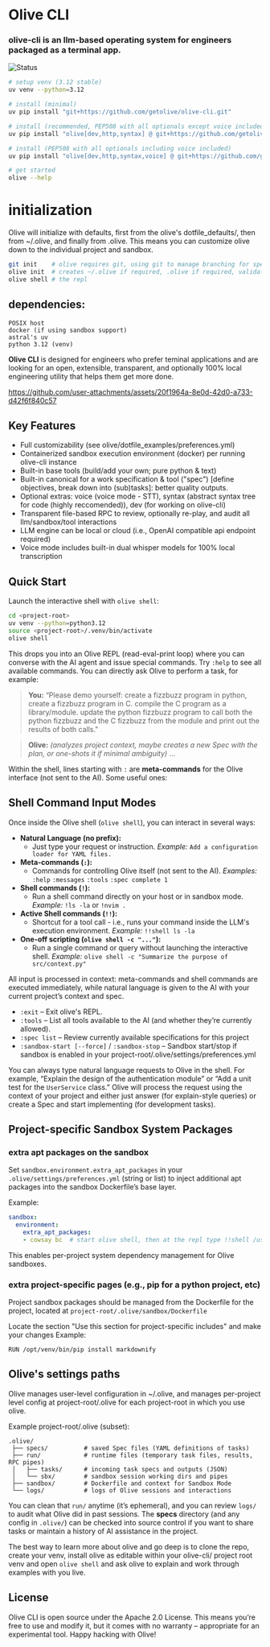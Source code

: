 # Olive CLI
### olive-cli is an llm-based operating system for engineers packaged as a terminal app.

![Status](https://img.shields.io/badge/status-pre--v1,_experimental-orange)

```bash
# setup venv (3.12 stable)
uv venv --python=3.12

# install (minimal)
uv pip install "git+https://github.com/getolive/olive-cli.git"

# install (recommended, PEP508 with all optionals except voice included)
uv pip install "olive[dev,http,syntax] @ git+https://github.com/getolive/olive-cli.git"

# install (PEP508 with all optionals including voice included)
uv pip install "olive[dev,http,syntax,voice] @ git+https://github.com/getolive/olive-cli.git"

# get started
olive --help
```

# initialization

Olive will initialize with defaults, first from the olive's dotfile_defaults/, then from ~/.olive, and finally from .olive. This means you can customize olive down to the individual project and sandbox.


```bash
git init    # olive requires git, using git to manage branching for specs and other things.
olive init  # creates ~/.olive if required, .olive if required, validates install is healthy.
olive shell # the repl
```

## dependencies:
```
POSIX host
docker (if using sandbox support)
astral's uv
python 3.12 (venv)
```

**Olive CLI** is designed for engineers who prefer teminal applications and are looking for an open, extensible, transparent, and optionally 100% local engineering utility that helps them get more done.

https://github.com/user-attachments/assets/20f1964a-8e0d-42d0-a733-d42f6f840c57

## Key Features

- Full customizability (see olive/dotfile_examples/preferences.yml)
- Containerized sandbox execution environment (docker) per running olive-cli instance
- Built-in base tools (build/add your own; pure python & text)
- Built-in canonical for a work specification & tool ("spec") [define objectives, break down into (sub)tasks]: better quality outputs.
- Optional extras: voice (voice mode - STT), syntax (abstract syntax tree for code (highly reccomended)), dev (for working on olive-cli)
- Transparent file-based RPC to review, optionally re-play, and audit all llm/sandbox/tool interactions
- LLM engine can be local or cloud (i.e., OpenAI compatible api endpoint required)
- Voice mode includes built-in dual whisper models for 100% local transcription

## Quick Start

Launch the interactive shell with ```olive shell```:

```bash
cd <project-root>
uv venv --python=python3.12
source <project-root>/.venv/bin/activate
olive shell
```

This drops you into an Olive REPL (read-eval-print loop) where you can converse with the AI agent and issue special commands. Try `:help` to see all available commands. You can directly ask Olive to perform a task, for example:

> **You:** “Please demo yourself: create a fizzbuzz program in python, create a fizzbuzz program in C. compile the C program as a library/module. update the python fizzbuzz program to call both the python fizzbuzz and the C fizzbuzz from the module and print out the results of both calls."

> **Olive:** *(analyzes project context, maybe creates a new Spec with the plan, or one-shots it if minimal ambiguity)* …

Within the shell, lines starting with `:` are **meta-commands** for the Olive interface (not sent to the AI). Some useful ones:

## Shell Command Input Modes

Once inside the Olive shell (`olive shell`), you can interact in several ways:

- **Natural Language (no prefix):**
  - Just type your request or instruction.
    _Example:_
    `Add a configuration loader for YAML files.`
- **Meta-commands (`:`):**
  - Commands for controlling Olive itself (not sent to the AI).
    _Examples:_
    `:help`
    `:messages`
    `:tools`
    `:spec complete 1`
- **Shell commands (`!`):**
  - Run a shell command directly on your host or in sandbox mode.
    _Example:_
    `!ls -la` or `!nvim .`
- **Active Shell commands (`!!`):**
  - Shortcut for a tool call - i.e., runs your command inside the LLM's execution environment.
    _Example:_
    `!!shell ls -la`
- **One-off scripting (`olive shell -c "..."`):**
  - Run a single command or query without launching the interactive shell.
    _Example:_
    `olive shell -c "Summarize the purpose of src/context.py"`

All input is processed in context: meta-commands and shell commands are executed immediately, while natural language is given to the AI with your current project’s context and spec.

- `:exit` – Exit olive's REPL.
- `:tools` – List all tools available to the AI (and whether they’re currently allowed).
- `:spec list` – Review currently available specifications for this project
- `:sandbox-start [--force]` / `:sandbox-stop` – Sandbox start/stop if sandbox is enabled in your project-root/.olive/settings/preferences.yml

You can always type natural language requests to Olive in the shell. For example, “Explain the design of the authentication module” or “Add a unit test for the `UserService` class.” Olive will process the request using the context of your project and either just answer (for explain-style queries) or create a Spec and start implementing (for development tasks).

## Project-specific Sandbox System Packages

### extra apt packages on the sandbox

Set `sandbox.environment.extra_apt_packages` in your `.olive/settings/preferences.yml` (string or list) to inject additional apt packages into the sandbox Dockerfile’s base layer.

Example:
```yaml
sandbox:
  environment:
    extra_apt_packages:
    - cowsay bc  # start olive shell, then at the repl type !!shell /usr/games/cowsay moo, or !!shell bc
```

This enables per-project system dependency management for Olive sandboxes.

### extra project-specific pages (e.g., pip for a python project, etc)

Project sandbox packages should be managed from the Dockerfile for the project, located at 
```project-root/.olive/sandbox/Dockerfile```

Locate the section "Use this section for project-specific includes" and make your changes
Example:
```
RUN /opt/venv/bin/pip install markdownify
```

## Olive's settings paths

Olive manages user-level configuration in ~/.olive, and manages per-project level config at project-root/.olive for each project-root in which you use olive.

Example project-root/.olive (subset):

  ```
  .olive/
   ├── specs/          # saved Spec files (YAML definitions of tasks)
   ├── run/            # runtime files (temporary task files, results, RPC pipes)
   │   ├── tasks/      # incoming task specs and outputs (JSON)
   │   └── sbx/        # sandbox session working dirs and pipes
   ├── sandbox/        # Dockerfile and context for Sandbox Mode
   └── logs/           # logs of Olive sessions and interactions
  ```

You can clean that `run/` anytime (it’s ephemeral), and you can review `logs/` to audit what Olive did in past sessions. The **specs** directory (and any config in `.olive/`) can be checked into source control if you want to share tasks or maintain a history of AI assistance in the project.

The best way to learn more about olive and go deep is to clone the repo, create your venv, install olive as editable within your olive-cli/ project root venv and open ```olive shell``` and ask olive to explain and work through examples with you live.

## License

Olive CLI is open source under the Apache 2.0 License. This means you’re free to use and modify it, but it comes with no warranty – appropriate for an experimental tool. Happy hacking with Olive!

